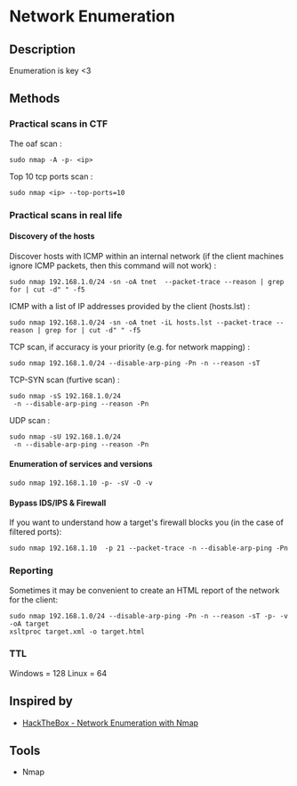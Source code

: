 # Network Enumeration
## Description

Enumeration is key <3

## Methods

### Practical scans in CTF

The oaf scan : 
```shell-session
sudo nmap -A -p- <ip>
```

Top 10 tcp ports scan : 
```
sudo nmap <ip> --top-ports=10
```

###   Practical scans in real life

#### Discovery of the hosts

Discover hosts with ICMP within an internal network (if the client machines ignore ICMP packets, then this command will not work) :
```shell-session
sudo nmap 192.168.1.0/24 -sn -oA tnet  --packet-trace --reason | grep for | cut -d" " -f5
```

ICMP with a list of IP addresses provided by the client (hosts.lst) :
```shell-session
sudo nmap 192.168.1.0/24 -sn -oA tnet -iL hosts.lst --packet-trace --reason | grep for | cut -d" " -f5
```

TCP scan, if accuracy is your priority (e.g. for network mapping) : 
```shell-session
sudo nmap 192.168.1.0/24 --disable-arp-ping -Pn -n --reason -sT 
```

TCP-SYN scan (furtive scan) :
```shell-session
sudo nmap -sS 192.168.1.0/24
 -n --disable-arp-ping --reason -Pn
```

UDP scan :
```shell-session
sudo nmap -sU 192.168.1.0/24
 -n --disable-arp-ping --reason -Pn
```

#### Enumeration of services and versions

```shell-session
sudo nmap 192.168.1.10 -p- -sV -O -v
```

#### Bypass IDS/IPS & Firewall

If you want to understand how a target's firewall blocks you (in the case of filtered ports): 
```
sudo nmap 192.168.1.10  -p 21 --packet-trace -n --disable-arp-ping -Pn
```

### Reporting

Sometimes it may be convenient to create an HTML report of the network for the client:
```shell-session
sudo nmap 192.168.1.0/24 --disable-arp-ping -Pn -n --reason -sT -p- -v -oA target
xsltproc target.xml -o target.html
```
### TTL

Windows = 128
Linux = 64
## Inspired by

- [HackTheBox - Network Enumeration with Nmap](https://academy.hackthebox.com/module/details/19)

## Tools

- Nmap